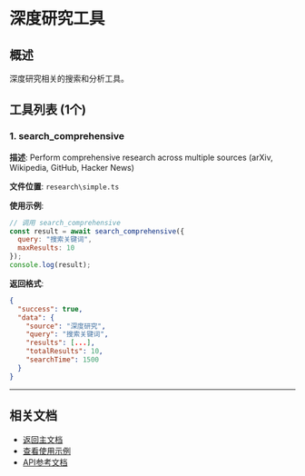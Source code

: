 # 深度研究工具

## 概述

深度研究相关的搜索和分析工具。

## 工具列表 (1个)

### 1. search_comprehensive

**描述**: Perform comprehensive research across multiple sources (arXiv, Wikipedia, GitHub, Hacker News)

**文件位置**: `research\simple.ts`

**使用示例**:
```javascript
// 调用 search_comprehensive
const result = await search_comprehensive({
  query: "搜索关键词",
  maxResults: 10
});
console.log(result);
```

**返回格式**:
```json
{
  "success": true,
  "data": {
    "source": "深度研究",
    "query": "搜索关键词",
    "results": [...],
    "totalResults": 10,
    "searchTime": 1500
  }
}
```

---


## 相关文档

- [返回主文档](../README.md)
- [查看使用示例](../examples/research-examples.md)
- [API参考文档](../api/research-api.md)
